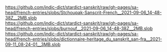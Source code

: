 https://github.com/indic-dict/stardict-sanskrit/raw/gh-pages/sa-head/french-entries/slobs/Stchoupak-Sanscrit-French__2021-09-06_14-48-38Z__2MB.slob  
https://github.com/indic-dict/stardict-sanskrit/raw/gh-pages/sa-head/french-entries/slobs/burnouf__2021-09-06_14-48-38Z__2MB.slob  
https://github.com/indic-dict/stardict-sanskrit/raw/gh-pages/sa-head/french-entries/slobs/dictionnaire-heritage_du_sanskrit_san-fra__2021-09-11_08-24-01__3MB.slob  
